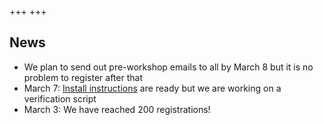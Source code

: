 +++
+++

## News

- We plan to send out pre-workshop emails to all by March 8 but it is no problem to register after that
- March 7: [Install instructions](https://coderefinery.github.io/installation/) are ready but we are working on a verification script
- March 3: We have reached 200 registrations! 
